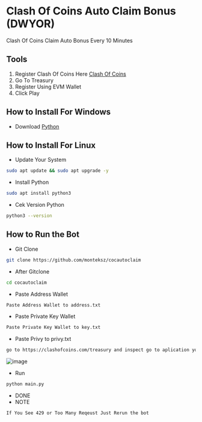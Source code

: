 # Clash Of Coins Auto Claim Bonus (DWYOR)
Clash Of Coins Claim Auto Bonus Every 10 Minutes
## Tools
1. Register Clash Of Coins Here [Clash Of Coins](https://clashofcoins.com/)
2. Go To Treasury
3. Register Using EVM Wallet
4. Click Play
## How to Install For Windows
- Download [Python](https://www.python.org/downloads/)
## How to Install For Linux
- Update Your System
```bash
sudo apt update && sudo apt upgrade -y
```
- Install Python
```bash
sudo apt install python3
```
- Cek Version Python
```bash
python3 --version
```
## How to Run the Bot
- Git Clone
```bash
git clone https://github.com/monteksz/cocautoclaim
```
- After Gitclone
```bash
cd cocautoclaim
```
- Paste Address Wallet
```bash
Paste Address Wallet to address.txt
```
- Paste Private Key Wallet
```bash
Paste Private Key Wallet to key.txt
```
- Paste Privy to privy.txt
```bash
go to https://clashofcoins.com/treasury and inspect go to aplication you can find privy:caid
```
![image](https://github.com/user-attachments/assets/acc4ca61-c062-447a-8c63-c25496a49e75)

- Run
```bash
python main.py
```
- DONE
- NOTE
```bash
If You See 429 or Too Many Reqeust Just Rerun the bot
```
